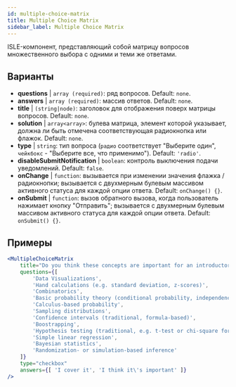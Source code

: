 ```yaml
---
id: multiple-choice-matrix 
title: Multiple Choice Matrix
sidebar_label: Multiple Choice Matrix
---
```


ISLE-компонент, представляющий собой матрицу вопросов множественного выбора с одними и теми же ответами.

## Варианты

* __questions__ | `array (required)`: ряд вопросов. Default: `none`.
* __answers__ | `array (required)`: массив ответов. Default: `none`.
* __title__ | `(string|node)`: заголовок для отображения поверх матрицы вопросов. Default: `none`.
* __solution__ | `array<array>`: булева матрица, элемент которой указывает, должна ли быть отмечена соответствующая радиокнопка или флажок. Default: `none`.
* __type__ | `string`: тип вопроса (`радио` соответствует "Выберите один", `чейкбокс` - "Выберите все, что применимо"). Default: `'radio'`.
* __disableSubmitNotification__ | `boolean`: контроль выключения подачи уведомлений. Default: `false`.
* __onChange__ | `function`: вызывается при изменении значения флажка / радиокнопки; вызывается с двухмерным булевым массивом активного статуса для каждой опции ответа. Default: `onChange() {}`.
* __onSubmit__ | `function`: вызов обратного вызова, когда пользователь нажимает кнопку "Отправить"; вызывается с двухмерным булевым массивом активного статуса для каждой опции ответа. Default: `onSubmit() {}`.


## Примеры

```jsx live
<MultipleChoiceMatrix 
    title="Do you think these concepts are important for an introductory statistics course, and do you (or your department) cover them in your introductory courses?" id="topics" 
    questions={[
        'Data Visualizations',
        'Hand calculations (e.g. standard deviation, z-scores)',
        'Combinatorics',
        'Basic probability theory (conditional probability, independence...)',
        'Calculus-based probability',
        'Sampling distributions',
        'Confidence intervals (traditional, formula-based)',
        'Boostrapping',
        'Hypothesis testing (traditional, e.g. t-test or chi-square formulas and tables)',
        'Simple linear regression',
        'Bayesian statistics',
        'Randomization- or simulation-based inference'
    ]}
    type="checkbox" 
    answers={[ 'I cover it', 'I think it\'s important' ]} 
/>
```
